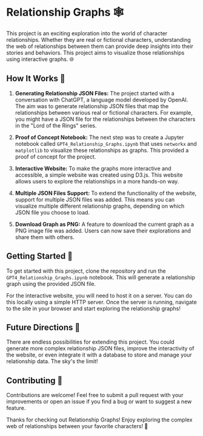 # Relationship Graphs 🕸️

This project is an exciting exploration into the world of character relationships. Whether they are real or fictional characters, understanding the web of relationships between them can provide deep insights into their stories and behaviors. This project aims to visualize those relationships using interactive graphs. 🌐

## How It Works 🧐

1. **Generating Relationship JSON Files:** The project started with a conversation with ChatGPT, a language model developed by OpenAI. The aim was to generate relationship JSON files that map the relationships between various real or fictional characters. For example, you might have a JSON file for the relationships between the characters in the "Lord of the Rings" series.

2. **Proof of Concept Notebook:** The next step was to create a Jupyter notebook called `GPT4_Relationship_Graphs.ipynb` that uses `networkx` and `matplotlib` to visualize these relationships as graphs. This provided a proof of concept for the project.

3. **Interactive Website:** To make the graphs more interactive and accessible, a simple website was created using D3.js. This website allows users to explore the relationships in a more hands-on way.

4. **Multiple JSON Files Support:** To extend the functionality of the website, support for multiple JSON files was added. This means you can visualize multiple different relationship graphs, depending on which JSON file you choose to load.

5. **Download Graph as PNG:** A feature to download the current graph as a PNG image file was added. Users can now save their explorations and share them with others.

## Getting Started 🚀

To get started with this project, clone the repository and run the `GPT4_Relationship_Graphs.ipynb` notebook. This will generate a relationship graph using the provided JSON file.

For the interactive website, you will need to host it on a server. You can do this locally using a simple HTTP server. Once the server is running, navigate to the site in your browser and start exploring the relationship graphs!

## Future Directions 🔮

There are endless possibilities for extending this project. You could generate more complex relationship JSON files, improve the interactivity of the website, or even integrate it with a database to store and manage your relationship data. The sky's the limit!

## Contributing 🤝

Contributions are welcome! Feel free to submit a pull request with your improvements or open an issue if you find a bug or want to suggest a new feature.

Thanks for checking out Relationship Graphs! Enjoy exploring the complex web of relationships between your favorite characters! 🎉
